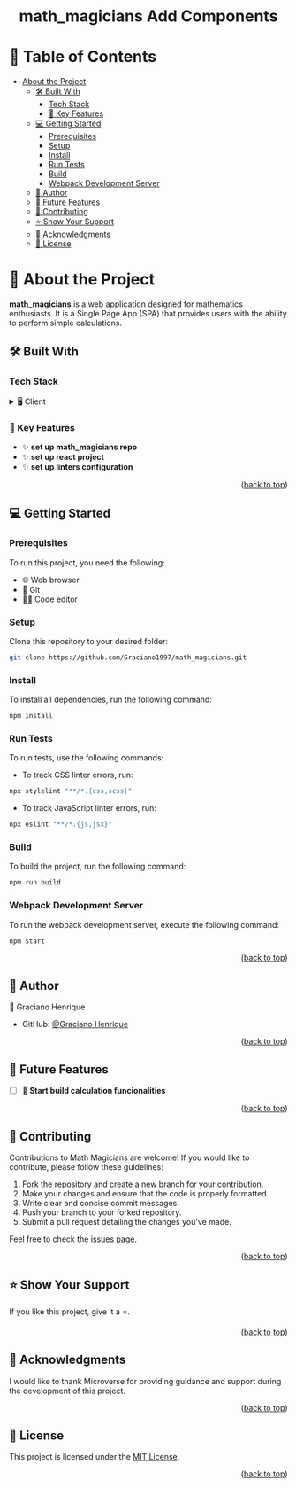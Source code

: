 <div align="center">
  <h1>math_magicians Add Components</h1>
</div>

<!-- TABLE OF CONTENTS -->

# 📖 Table of Contents

- [About the Project](#about-project)
  - [🛠️ Built With](#built-with)
    - [Tech Stack](#tech-stack)
    - [🔑 Key Features](#key-features)
  - [💻 Getting Started](#getting-started)
    - [Prerequisites](#prerequisites)
    - [Setup](#setup)
    - [Install](#install)
    - [Run Tests](#run-tests)
    - [Build](#build)
    - [Webpack Development Server](#webpack-development-server)
  - [👤 Author](#author)
  - [🔮 Future Features](#future-features)
  - [🤝 Contributing](#contributing)
  - [⭐️ Show Your Support](#show-your-support)
  - [🙏 Acknowledgments](#acknowledgments)
  - [📝 License](#license)

# 📖 About the Project <a name="about-project"></a>

**math_magicians** is a web application designed for mathematics enthusiasts. It is a Single Page App (SPA) that provides users with the ability to perform simple calculations.

## 🛠️ Built With <a name="built-with"></a>

### Tech Stack <a name="tech-stack"></a>

<details>
  <summary>🖥️ Client</summary>
  <ul>
    <li><a href="https://www.w3schools.com/REACT/">React</a></li>
    <li><a href="https://www.w3schools.com/css/">CSS</a></li>
    <li><a href="https://www.w3schools.com/html/">HTML</a></li>
  </ul>
</details>


<!-- FEATURES -->

### 🔑 Key Features <a name="key-features"></a>

- ✨ **set up math_magicians repo**
- ✨ **set up react project**
- ✨ **set  up linters configuration**

<p align="right">(<a href="#readme-top">back to top</a>)</p>

<!-- GETTING STARTED -->

## 💻 Getting Started <a name="getting-started"></a>

### Prerequisites

To run this project, you need the following:

- 🌐 Web browser
- 🐙 Git
- 👨‍💻 Code editor

### Setup

Clone this repository to your desired folder:

```bash
git clone https://github.com/Graciano1997/math_magicians.git
```

### Install

To install all dependencies, run the following command:

```bash
npm install
```

### Run Tests

To run tests, use the following commands:

- To track CSS linter errors, run:
```bash
npx stylelint "**/*.{css,scss}"
```
- To track JavaScript linter errors, run:
```bash
npx eslint "**/*.{js,jsx}"
```

### Build

To build the project, run the following command:

```bash
npm run build
```

### Webpack Development Server

To run the webpack development server, execute the following command:

```bash
npm start
```

<p align="right">(<a href="#readme-top">back to top</a>)</p>

<!-- AUTHOR -->

## 👤 Author <a name="author"></a>

👤 Graciano Henrique

- GitHub: [@Graciano Henrique](https://github.com/Graciano1997)

<p align="right">(<a href="#readme-top">back to top</a>)</p>

<!-- FUTURE FEATURES -->

## 🔮 Future Features <a name="future-features"></a>

- [ ] 📱 **Start build calculation funcionalities**

<p align="right">(<a href="#readme-top">back to top</a>)</p>

<!-- CONTRIBUTING -->

## 🤝 Contributing <a name="contributing"></a>

Contributions to Math Magicians are welcome! If you would like to contribute, please follow these guidelines:

1. Fork the repository and create a new branch for your contribution.
2. Make your changes and ensure that the code is properly formatted.
3. Write clear and concise commit messages.
4. Push your branch to your forked repository.
5. Submit a pull request detailing the changes you've made.

Feel free to check the [issues page](https://github.com/Graciano1997/math_magicians/issues).

<p align="right">(<a href="#readme-top">back to top</a>)</p>

<!-- SHOW YOUR SUPPORT -->

## ⭐️ Show Your Support <a name="show-your-support"></a>

If you like this project, give it a ⭐️.

<p align="right">(<a href="#readme-top">back to top</a>)</p>

<!-- ACKNOWLEDGEMENTS -->

## 🙏 Acknowledgments <a name="acknowledgments"></a>

I would like to thank Microverse for providing guidance and support during the development of this project.

<p align="right">(<a href="#readme-top">back to top</a>)</p>


<!-- LICENSE -->

## 📝 License <a name="license"></a>

This project is licensed under the [MIT License](./LICENSE).

<p align="right">(<a href="#readme-top">back to top</a>)</p>